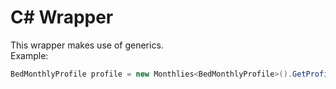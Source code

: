 # C# Wrapper

This wrapper makes use of generics.  
Example:
```cs
BedMonthlyProfile profile = new Monthlies<BedMonthlyProfile>().GetProfile(uuid);
```